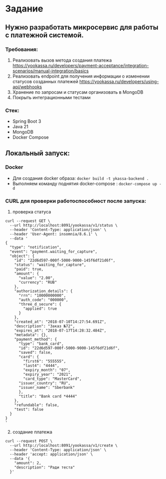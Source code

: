 # Задание

## Нужно разработать микросервис для работы с платежной системой.
### Требования:

1) Реализовать вызов метода создания платежа
https://yookassa.ru/developers/payment-acceptance/integration-scenarios/manual-integration/basics
2) Реализовать endpoint для получения информации о изменении статусов созданных платежей
https://yookassa.ru/developers/using-api/webhooks
3) Хранение по запросам и статусам организовать в MongoDB
4) Покрыть интеграционными тестами

### Стек:
+ Spring Boot 3
+ Java 21
+ MongoDB
+ Docker Compose

## Локальный запуск:
### Docker
* Для создания docker образа: `docker build -t ykassa-backend . `
* Выполняем команду поднятия docker-compose : `docker-compose up -d`

### CURL для проверки работоспособност после запуска:
1) проверка статуса
```
curl --request GET \
  --url http://localhost:8091/yookassa/v1/status \
  --header 'Content-Type: application/json' \
  --header 'User-Agent: insomnia/8.6.1' \
  --data '
{
  "type": "notification",
  "event": "payment.waiting_for_capture",
  "object": {
    "id": "22d6d597-000f-5000-9000-145f6df21d6f",
    "status": "waiting_for_capture",
    "paid": true,
    "amount": {
      "value": "2.00",
      "currency": "RUB"
    },
    "authorization_details": {
      "rrn": "10000000000",
      "auth_code": "000000",
      "three_d_secure": {
        "applied": true
      }
    },
    "created_at": "2018-07-10T14:27:54.691Z",
    "description": "Заказ №72",
    "expires_at": "2018-07-17T14:28:32.484Z",
    "metadata": {},
    "payment_method": {
      "type": "bank_card",
      "id": "22d6d597-000f-5000-9000-145f6df21d6f",
      "saved": false,
      "card": {
        "first6": "555555",
        "last4": "4444",
        "expiry_month": "07",
        "expiry_year": "2021",
        "card_type": "MasterCard",
      "issuer_country": "RU",
      "issuer_name": "Sberbank"
      },
      "title": "Bank card *4444"
    },
    "refundable": false,
    "test": false
  }
}
'
```
2. создание платежа

```
curl --request POST \
  --url http://localhost:8091/yookassa/v1/create \
  --header 'Content-Type: application/json' \
  --header 'accept: application/json' \
  --data '{
    "amount": 2,
    "description": "Ради теста"
  }'
```